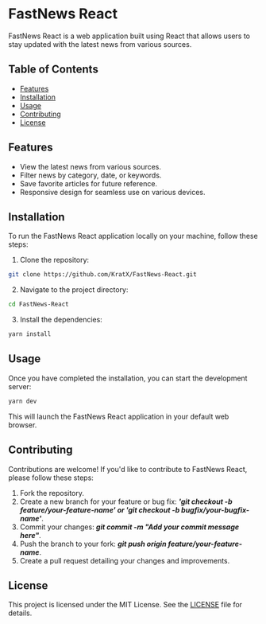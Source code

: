 # FastNews React

FastNews React is a web application built using React that allows users to stay updated with the latest news from various sources.


## Table of Contents

- [Features](#features)
- [Installation](#installation)
- [Usage](#usage)
- [Contributing](#contributing)
- [License](#license)

## Features

- View the latest news from various sources.
- Filter news by category, date, or keywords.
- Save favorite articles for future reference.
- Responsive design for seamless use on various devices.


## Installation

To run the FastNews React application locally on your machine, follow these steps:

1. Clone the repository:

```bash
git clone https://github.com/KratX/FastNews-React.git
```

2. Navigate to the project directory:

```bash
cd FastNews-React
```

3. Install the dependencies:

```bash
yarn install
```


## Usage

Once you have completed the installation, you can start the development server:

```bash
yarn dev
```

This will launch the FastNews React application in your default web browser.


## Contributing

Contributions are welcome! If you'd like to contribute to FastNews React, please follow these steps:

1. Fork the repository.
2. Create a new branch for your feature or bug fix: ***'git checkout -b feature/your-feature-name' or 'git checkout -b bugfix/your-bugfix-name'***.
3. Commit your changes: ***git commit -m "Add your commit message here"***.
4. Push the branch to your fork: ***git push origin feature/your-feature-name***.
5. Create a pull request detailing your changes and improvements.


## License

This project is licensed under the MIT License. See the [LICENSE](link-to-license) file for details.






